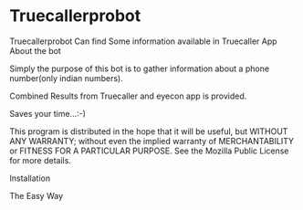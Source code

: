 # Truecallerprobot
Truecallerprobot Can find Some information available in Truecaller App
About the bot

Simply the purpose of this bot is to gather information about a phone number(only indian numbers).

Combined Results from Truecaller and eyecon app is provided.

Saves your time...:-)

This program is distributed in the hope that it will be useful, but WITHOUT ANY WARRANTY; without even the implied warranty of MERCHANTABILITY or FITNESS FOR A PARTICULAR PURPOSE. See the Mozilla Public License for more details.

Installation

The Easy Way

